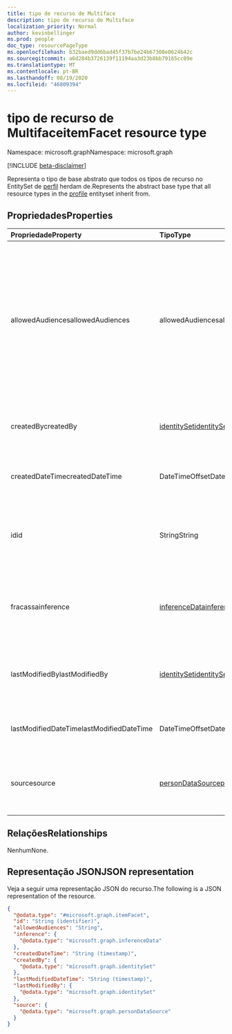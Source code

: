 ```yaml
---
title: tipo de recurso de Multiface
description: tipo de recurso de Multiface
localization_priority: Normal
author: kevinbellinger
ms.prod: people
doc_type: resourcePageType
ms.openlocfilehash: b32baed9dd6bad45f37b7be24b67308e0624b42c
ms.sourcegitcommit: a6d284b3726139f11194aa3d23b8bb79165cc09e
ms.translationtype: MT
ms.contentlocale: pt-BR
ms.lasthandoff: 08/19/2020
ms.locfileid: "46809394"
---
```

# <a name="itemfacet-resource-type"></a><span data-ttu-id="6b042-103">tipo de recurso de Multiface</span><span class="sxs-lookup"><span data-stu-id="6b042-103">itemFacet resource type</span></span>

<span data-ttu-id="6b042-104">Namespace: microsoft.graph</span><span class="sxs-lookup"><span data-stu-id="6b042-104">Namespace: microsoft.graph</span></span>

[!INCLUDE [beta-disclaimer](../../includes/beta-disclaimer.md)]

<span data-ttu-id="6b042-105">Representa o tipo de base abstrato que todos os tipos de recurso no EntitySet de [perfil](profile.md) herdam de.</span><span class="sxs-lookup"><span data-stu-id="6b042-105">Represents the abstract base type that all resource types in the [profile](profile.md) entityset inherit from.</span></span>

## <a name="properties"></a><span data-ttu-id="6b042-106">Propriedades</span><span class="sxs-lookup"><span data-stu-id="6b042-106">Properties</span></span>
|<span data-ttu-id="6b042-107">Propriedade</span><span class="sxs-lookup"><span data-stu-id="6b042-107">Property</span></span>|<span data-ttu-id="6b042-108">Tipo</span><span class="sxs-lookup"><span data-stu-id="6b042-108">Type</span></span>|<span data-ttu-id="6b042-109">Descrição</span><span class="sxs-lookup"><span data-stu-id="6b042-109">Description</span></span>|
|:---|:---|:---|
|<span data-ttu-id="6b042-110">allowedAudiences</span><span class="sxs-lookup"><span data-stu-id="6b042-110">allowedAudiences</span></span>|<span data-ttu-id="6b042-111">allowedAudiences</span><span class="sxs-lookup"><span data-stu-id="6b042-111">allowedAudiences</span></span>|<span data-ttu-id="6b042-112">As audiências que podem ver os valores contidos na entidade associada.</span><span class="sxs-lookup"><span data-stu-id="6b042-112">The audiences that are able to see the values contained within the associated entity.</span></span> <span data-ttu-id="6b042-113">Os valores possíveis são: `me`, `family`, `contacts`, `groupMembers`, `organization`, `federatedOrganizations`, `everyone`, `unknownFutureValue`.</span><span class="sxs-lookup"><span data-stu-id="6b042-113">Possible values are: `me`, `family`, `contacts`, `groupMembers`, `organization`, `federatedOrganizations`, `everyone`, `unknownFutureValue`.</span></span>|
|<span data-ttu-id="6b042-114">createdBy</span><span class="sxs-lookup"><span data-stu-id="6b042-114">createdBy</span></span>|[<span data-ttu-id="6b042-115">identitySet</span><span class="sxs-lookup"><span data-stu-id="6b042-115">identitySet</span></span>](../resources/identityset.md)|<span data-ttu-id="6b042-116">Fornece o identificador do usuário e/ou aplicativo que criou a entidade.</span><span class="sxs-lookup"><span data-stu-id="6b042-116">Provides the identifier of the user and/or application that created the entity.</span></span>|
|<span data-ttu-id="6b042-117">createdDateTime</span><span class="sxs-lookup"><span data-stu-id="6b042-117">createdDateTime</span></span>|<span data-ttu-id="6b042-118">DateTimeOffset</span><span class="sxs-lookup"><span data-stu-id="6b042-118">DateTimeOffset</span></span>|<span data-ttu-id="6b042-119">Fornece o dateTimeOffset para quando a entidade foi criada.</span><span class="sxs-lookup"><span data-stu-id="6b042-119">Provides the dateTimeOffset for when the entity was created.</span></span>|
|<span data-ttu-id="6b042-120">id</span><span class="sxs-lookup"><span data-stu-id="6b042-120">id</span></span>|<span data-ttu-id="6b042-121">String</span><span class="sxs-lookup"><span data-stu-id="6b042-121">String</span></span>|<span data-ttu-id="6b042-122">Identificador usado para endereçamento individual de uma entidade.</span><span class="sxs-lookup"><span data-stu-id="6b042-122">Identifier used for individually addressing an entity.</span></span> <span data-ttu-id="6b042-123">Herdado da [entidade](../resources/entity.md)</span><span class="sxs-lookup"><span data-stu-id="6b042-123">Inherited from [entity](../resources/entity.md)</span></span>|
|<span data-ttu-id="6b042-124">fracassa</span><span class="sxs-lookup"><span data-stu-id="6b042-124">inference</span></span>|[<span data-ttu-id="6b042-125">inferenceData</span><span class="sxs-lookup"><span data-stu-id="6b042-125">inferenceData</span></span>](../resources/inferencedata.md)|<span data-ttu-id="6b042-126">Contém detalhes de inferência se a entidade for inferida pelo aplicativo de criação ou modificação.</span><span class="sxs-lookup"><span data-stu-id="6b042-126">Contains inference detail if the entity is inferred by the creating or modifying application.</span></span>|
|<span data-ttu-id="6b042-127">lastModifiedBy</span><span class="sxs-lookup"><span data-stu-id="6b042-127">lastModifiedBy</span></span>|[<span data-ttu-id="6b042-128">identitySet</span><span class="sxs-lookup"><span data-stu-id="6b042-128">identitySet</span></span>](../resources/identityset.md)|<span data-ttu-id="6b042-129">Fornece o identificador do usuário e/ou aplicativo que modificou a entidade pela última vez.</span><span class="sxs-lookup"><span data-stu-id="6b042-129">Provides the identifier of the user and/or application that last modified the entity.</span></span>|
|<span data-ttu-id="6b042-130">lastModifiedDateTime</span><span class="sxs-lookup"><span data-stu-id="6b042-130">lastModifiedDateTime</span></span>|<span data-ttu-id="6b042-131">DateTimeOffset</span><span class="sxs-lookup"><span data-stu-id="6b042-131">DateTimeOffset</span></span>|<span data-ttu-id="6b042-132">Fornece o dateTimeOffset para quando a entidade foi criada.</span><span class="sxs-lookup"><span data-stu-id="6b042-132">Provides the dateTimeOffset for when the entity was created.</span></span>|
|<span data-ttu-id="6b042-133">source</span><span class="sxs-lookup"><span data-stu-id="6b042-133">source</span></span>|[<span data-ttu-id="6b042-134">personDataSource</span><span class="sxs-lookup"><span data-stu-id="6b042-134">personDataSource</span></span>](../resources/persondatasource.md)|<span data-ttu-id="6b042-135">Onde os valores de uma entidade se originaram se forem sincronizados a partir de outro serviço.</span><span class="sxs-lookup"><span data-stu-id="6b042-135">Where the values within an entity originated if synced from another service.</span></span>|

## <a name="relationships"></a><span data-ttu-id="6b042-136">Relações</span><span class="sxs-lookup"><span data-stu-id="6b042-136">Relationships</span></span>
<span data-ttu-id="6b042-137">Nenhum</span><span class="sxs-lookup"><span data-stu-id="6b042-137">None.</span></span>

## <a name="json-representation"></a><span data-ttu-id="6b042-138">Representação JSON</span><span class="sxs-lookup"><span data-stu-id="6b042-138">JSON representation</span></span>
<span data-ttu-id="6b042-139">Veja a seguir uma representação JSON do recurso.</span><span class="sxs-lookup"><span data-stu-id="6b042-139">The following is a JSON representation of the resource.</span></span>
<!-- {
  "blockType": "resource",
  "keyProperty": "id",
  "@odata.type": "microsoft.graph.itemFacet",
  "baseType": "microsoft.graph.entity",
  "openType": false
}
-->
``` json
{
  "@odata.type": "#microsoft.graph.itemFacet",
  "id": "String (identifier)",
  "allowedAudiences": "String",
  "inference": {
    "@odata.type": "microsoft.graph.inferenceData"
  },
  "createdDateTime": "String (timestamp)",
  "createdBy": {
    "@odata.type": "microsoft.graph.identitySet"
  },
  "lastModifiedDateTime": "String (timestamp)",
  "lastModifiedBy": {
    "@odata.type": "microsoft.graph.identitySet"
  },
  "source": {
    "@odata.type": "microsoft.graph.personDataSource"
  }
}
```

